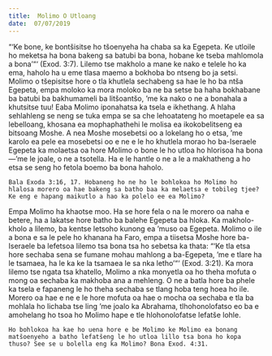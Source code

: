 ```yaml
---
title:  Molimo O Utloang
date:  07/07/2019
---
```


“‘Ke bone, ke bontšisitse ho tšoenyeha ha chaba sa ka Egepeta. Ke utloile ho meketsa ha bona bakeng sa batubi ba bona, hobane ke tseba mahlomola a bona’“‘ (Exod. 3:7). Lilemo tse makholo a mane ke nako e telele ho ka ema, haholo ha u eme tlasa maemo a bokhoba bo ntseng bo ja setsi. Molimo o tšepisitse hore o tla khutlela sechabeng sa hae le ho ba ntša Egepeta, empa moloko ka mora moloko ba ne ba setse ba haha bokhabane ba batubi ba bakhumameli ba litšoantšo, ’me ka nako o ne a bonahala a khutsitse tuu! Eaba Molimo iponahatsa ka tsela e ikhethang. A hlaha sehlahleng se neng se tuka empa se sa che lehoatateng ho moetapele ea sa lebelloang, khosana ea mophaphathehi le molisa ea ikokobelitseng ea bitsoang Moshe. A nea Moshe mosebetsi oo a lokelang ho o etsa, ’me karolo ea pele ea mosebetsi oo e ne e le ho khutlela morao ho ba-Iseraele Egepeta ka molaetsa oa hore Molimo o bone le ho utloa ho hlorisoa ha bona—’me le joale, o ne a tsotella. Ha e le hantle o ne a le a makhatheng a ho etsa se seng ho fetola boemo ba bona haholo.

`Bala Exoda 3:16, 17. Hobaneng ho ne ho le bohlokoa ho Molimo ho hlalosa morero oa hae bakeng sa batho baa ka melaetsa e tobileg tjee? Ke eng e hapang maikutlo a hao ka polelo ee ea Molimo?`

Empa Molimo ha khaotse moo. Ha se hore fela o na le morero oa naha e betere, ha a lakatse hore batho ba balehe Egepeta ba hloka. Ka makholo-kholo a lilemo, ba kentse letsoho kunong ea ’muso oa Egepeta. Molimo o ile a bona e sa le pele ho khanana ha Faro, empa a tiisetsa Moshe hore ba-Iseraele ba lefetsoa lilemo tsa bona tsa ho sebetsa ka thata: “‘Ke tla etsa hore sechaba sena se fumane mohau mahlong a ba-Egepeta, ’me e tlare ha le tsamaea, ha le ka ke la tsamaea le sa nka letho’“‘ (Exod. 3:21). Ka mora lilemo tse ngata tsa khatello, Molimo a nka monyetla oa ho theha mofuta o mong oa sechaba ka makhoba ana a mehleng. O ne a batla hore ba phele ka tsela e fapaneng le ho theha sechaba se tlang hoba teng hoea ho ile. Morero oa hae e ne e le hore mofuta oa hae o mocha oa sechaba e tla ba mohlala ho lichaba tse ling ’me joalo ka Abrahama, tlhohonolofatso eo ba e amohelang ho tsoa ho Molimo hape e tle hlohonolofatse lefatše lohle.

`Ho bohlokoa ha kae ho uena hore e be Molimo ke Molimo ea bonang matšoenyeho a batho lefatšeng le ho utloa lillo tsa bona ho kopa thuso? See se u bolella eng ka Molimo? Bona Exod. 4:31.`